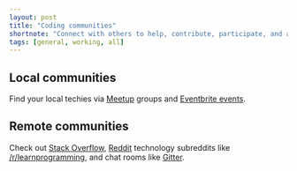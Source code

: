 ```yaml
---
layout: post
title: "Coding communities"
shortnote: "Connect with others to help, contribute, participate, and ask questions."
tags: [general, working, all]
---
```


## Local communities
Find your local techies via [Meetup](meetup.com) groups and [Eventbrite events](eventbrite.com).

## Remote communities
Check out [Stack Overflow](stackoverflow.com), [Reddit](reddit.com) technology subreddits like [/r/learnprogramming](https://www.reddit.com/r/learnprogramming/), and chat rooms like [Gitter](https://gitter.im/).
